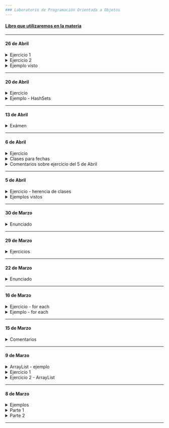 ```yaml
---
### Laboratorio de Programación Orientada a Objetos
---
```


#### [Libro que utilizaremos en la materia](https://github.com/nadianoe/nadianoe.github.io/blob/master/labo/Luis%20Joyanes%20Aguilar_%20Ignacio%20Zahonero%20Mart%C3%ADnez%20-%20Programaci%C3%B3n%20en%20Java%20_%20algoritmos%2C%20programaci%C3%B3n%20orientada%20a%20objetos%20e%20interfaz%20gr%C3%A1fica%20de%20usuario-McGraw-Hill%20(2011)%20(1).pdf)

----

#### 26 de Abril

<details> 
	<summary> Ejercicio  1 </summary>
	
- Con respecto al ejercicio relacionado con una librería, se necesitan agregar
funcionalidades. Ahora, no sólo administrará la cantidad de libros 
vendidos; también calculará el precio de libros comprados por cliente.

- Con respecto al precio de libros, la librería ofrece un cincuenta 
porciento de descuento al importe de cada libro que pertenece a cierto 
conjunto de editoriales.

Para ello, se debe:

- crear HashSet de editoriales con descuento en la clase Librería.

- crear un método que sirva para agregar editoriales al 
HashSet mencionado.

- Crear un hashmap para almacenar la información de cada venta realizada.
  Dicho hashmap debe asociar una instancia de la clase cliente con el importe total 
  de la compra que realizó.

- Deberá exitir una clase llamada Cliente que tendrá un id y un hashmap que
 asocia un libro y las unidades compradas del mismo.

- Las instancias de la clase Cliente deberán estar almacenadas en un hashset.

- Crear un método que imprima los libros comprados del cliente, sus respectivas
unidades y el importe total de la compra.	
</details>

<details>
	<summary> Ejercicio 2 </summary>

1) Crear una subclase de la clase persona que represente a un alumno de una escuela, debe llamarse Alumno. Los atributos que debe tener el alumno son:

- Curso, que debe ser de tipo String.
- Notas, que debe ser de tipo HashMap que asocia un String y un ArrayList de floats representando el nombre de la materia y las notas que tiene el alumno en la misma, respectivamente.
La declaración del atributo será la siguiente:
```java
  private HashMap<String,ArrayList<Float> notasPorMateria;
```
2) Se deben crear los métodos:

- Agregar Nota
- Menor Nota
- Mayor Nota
- Promedio Notas

- Agregar Materia

Comentarios: 
- En el/los constructor/es de la clase Alumno sólo se deberán inicializar el HashMap
y el curso.
- El método agregarMateria se deberá declarar de la siguiente forma:
```java
  public void agregarMateria(String nombreDeMateria){
  
  }
```
 Y en la implementación, se deberá crear un ArrayList, inicializarlo y luego
 agregarlo al HashMap como valor acompañado de su correspondiente clave.

</details>

<details> 
	<summary> Ejemplo visto </summary>
	
```java
	
package com.company;

import java.util.HashMap;

public class Maps {

    public static void main(String[] args) {
        
        // < (x,y) >
        // < (1,4), (3,4), (6,4) >
        // < (a,3), (f,7), (l,2) >
        // ala : cada uno de los órganos o apéndices pares que utilizan algunos animales para volar.
        // barra : pieza de metal u otra materia, de forma generalmente prismática o cilíndrica y mucho más larga que gruesa

        HashMap<String,String> diccionario = new HashMap<>();

        diccionario.put("ala","Cada uno de los órganos o apéndices pares que utilizan algunos animales para volar.");
        diccionario.put("barra","Pieza de metal u otra materia, de forma generalmente prismática o cilíndrica y mucho más larga que gruesa");

        for ( String key : diccionario.keySet() ){
            String valor = diccionario.get(key);
            System.out.println(valor);
        }

        HashMap<String,Integer> palabraConNumero = new HashMap<>();
        palabraConNumero.put("uno",1);
        palabraConNumero.put("dos",2);
        palabraConNumero.put("tres",3);
        palabraConNumero.put("cuatro",4);

        palabraConNumero.values();

        palabraConNumero.containsValue(3);

        palabraConNumero.containsKey("tres");

        palabraConNumero.remove("tres");

        palabraConNumero.clear();

        palabraConNumero.isEmpty();

        palabraConNumero.size();

        HashMap<String,Float> preciosDeProductos = new HashMap<>();
        preciosDeProductos.put("fideos",56.45f);
        preciosDeProductos.put("puré de tomates",30.55f);
        preciosDeProductos.put("yogur",30.55f);
        
        for ( String nombreClave : preciosDeProductos.keySet() ){
            Float valor = preciosDeProductos.get(nombreClave);
            System.out.println(valor);
        }

        System.out.println(preciosDeProductos);
        //{puré de tomates=30.55, yogur=30.55, fideos=56.45}

        /*
        Documentación oficial:
        https://docs.oracle.com/javase/8/docs/api/java/util/HashMap.html
        */
    }
}
	
```
	
</details>
	
	
----
	
#### 20 de Abril

<details> 
	<summary> Ejercicio </summary>
	
1. Crear un programa que le pida al usuario una cantidad
de números. La cantidad de números ingresados la determinará el usuario. Los números ingresados deberán ser guardados en un ArrayList.

- Luego, quitar los elementos repetidos del ArrayList utilizando
un HashSet; mostrar en pantalla los elementos que el ArrayList
contiene luego de haber quitado los repetidos.

2. Crear otro programa que le pida al usuario una cantidad
de números. La cantidad ingresada la determinará el usuario.
Los números ingresados deberán ser guardados en un ArrayList.

- Pedir que el usuario realice lo mismo otra vez, crear otro
ArrayList con los números ingresados en esta segunda vez.

- El programa deberá verificar si las dos secuencias tienen los 
mismos elementos, sin importar el orden o la cantidad de apariciones.
Utilizar la comparación de HashSets para realizar la verificación.

</details>

<details> 
	<summary> Ejemplo - HashSets </summary>
	
```java
import java.util.ArrayList;
import java.util.HashSet;

public class Main
{
	public static void main(String[] args) {
	  
	    ArrayList<Integer> lista = new ArrayList<>();
	    lista.add(3);
	    lista.add(7);
	    
	    HashSet<Integer> conjunto = new HashSet<>();
	    conjunto.add(3);
	    conjunto.add(3);
	    conjunto.add(3);
	    conjunto.add(7);
	    // <7,3>
	    
	    for ( Integer numero : conjunto ){
	        System.out.println(numero);
	    }
	    
	  
	    HashSet<Persona> personas = new HashSet<>();
	    
	    Persona p1 = new Persona();
	    Persona p2 = new Persona();
	    
	    personas.add(p1);
	    personas.add(p1);
	    personas.add(p2);
	    // <p2,p1>
	}
}
	
```
	
</details>

----

#### 13 de Abril

<details> 
	<summary> Exámen </summary>
	
1. Tomar la clase Persona creada en clases anteriores y agregarle 
	el método "esUnAdultoJoven" retorne true si la edad de la persona
	es mayor o igual a 18 y menor o igual a 35.

2. Crear la clase Canción que tenga como atributos: "nombre" (una variable de tipo String) y "duraciónEnSegundos" (una variable de tipo int)
   - Agregar un constructor por defecto y un constructor que reciba
   un nombre y una duración expresada en segundos.
   - Agregar un método que se llame "esUnaCancionLarga" que retorne
   true si la canción tiene una duración mayor o igual a 240 segundos.

3. Crear la clase Cantante como subclase de la clase Persona.
	- Agregarle el atributo "nombreArtístico" como variable de
	tipo String y el atributo "canciones" como variable
	de tipo ArrayList que sirva para almacenar objetos de la 
	clase Canción.
	- Agregar un método que se llame "obtenerCancionesMasLargas" 
	que retorne una lista con los nombres de las canciones más largas.
	- Agregar un método que se llame "agregarCanción" que reciba un nombre
	de canción y una duración en segundos.

4. Crear la clase SistemaDeCantantes que tenga como atributo una lista
   de objetos de la clase Cantante llamada "cantantes". 
   - Agregar un constructor por defecto.
   - Agregar un método llamado "obtenerCantantesJovenes" que retorne un
   ```ArrayList<Cantante>``` que contenga a los cantantes que tienen una edad entre 18 y 35. 
   - Agregar un método llamado "agregarCancion" que reciba tres parámetros: el nombre artístico del cantante, nombre de la canción y
   la duración de la canción en segundos. Este método deberá agregar una
   nueva canción a la lista de canciones del artista indicado.

5. Crear 1 objeto de la clase Cantante utilizando el constructor por 
   defecto y luego cambiarle el nombre artístico utilizando un "setter".
   Comprobar que el cambio se realizó correctamente utilizando un "getter".

	
	</details>
	
----
	
#### 6 de Abril

<details>
	<summary> Ejercicio </summary>
	
- Realizar un sistema para administrar pedidos de almuerzos realizados por alumnos.
- Para los alumnos además de los atributos de la clase Persona que ya tienen creada, se deberán incluir:
	- Curso
	- nro. de legajo
	- orientación
	
- Existen diferentes platos que se pueden solicitar, para ellos los datos a incluir son: Nombre y Precio.
	- Para esto, deberán crear la clase Plato y tener como atributos un nombre y un precio.
- Al cargarse un pedido se incluye la fecha de creación, el objeto Plato correspondiente, la persona que lo pidió, hora de entrega y si ya se entregó o no.
	- Para esto deberán crear la clase Pedido 
- Debe existir un menú (interfaz de usuario) donde se puedan agregar, modificar y eliminar pedidos. 
	- Estas funcionalidades deberán ser proporcionadas por una clase llamada "SistemaAlmuerzos".
- Se debe poder imprimir un listado de los platos a cocinar en el día con su precio considerando el descuento aplicado.
	- El método que realice ésto, deberá llamarse "imprimirInforme".
	
</details>

<details>
	<summary> Clases para fechas </summary>
	
```java
package com.company;

import java.time.LocalDate;
import java.time.LocalDateTime;
import java.time.LocalTime;

public class EjemploTiempo {

    public static void main(String[] args) {

        /** https://docs.oracle.com/javase/8/docs/api/java/time/LocalDate.html **/
        LocalDate hoy = LocalDate.now(); //2021-10-13
        LocalDate ayer = hoy.minusDays(1);
        LocalDate mañana = ayer.plusDays(2);
        hoy.plusDays(3);
        hoy.plusMonths(4);
        hoy.plusWeeks(5);
        hoy.plusYears(6);
        hoy.minusMonths(3);
        hoy.minusWeeks(5);
        hoy.minusYears(3);
        mañana.isAfter(hoy);
        hoy.isBefore(mañana);
        hoy.isEqual(hoy);

        /** https://docs.oracle.com/javase/8/docs/api/java/time/LocalTime.html**/

        LocalTime ahora = LocalTime.now(); //00:08:16.922686252
        LocalTime tiempo1 = LocalTime.of(10, 43, 12);
        LocalTime tiempo2 = tiempo1.minusHours(2);
        LocalTime tiempo3 = tiempo2.minusMinutes(34);
        LocalTime tiempo4 = tiempo1.plusHours(4);
        LocalTime tiempo5 = tiempo2.plusMinutes(18);
        tiempo1.isAfter(ahora);
        ahora.isBefore(tiempo1);
        tiempo1.equals(tiempo1);

        /** https://docs.oracle.com/javase/8/docs/api/java/time/LocalDateTime.html**/
        LocalDateTime fechaYHora = LocalDateTime.now();
    }
}
	
```
	
</details>

<details> 
	<summary> Comentarios sobre ejercicio del 5 de Abril </summary>
	
```java
	
public class Madre extends Persona {
	
	private String nombreDeEmpresa;
	private ArrayList<Hijo> hijos;

	/** más código **/

	public ArrayList<Hijo> hijosMenoresDeEdad(){
	    ArrayList<Hijo> hijosMenores = new ArrayList<>();
	    for (Hijo hijo : this.hijos){
		if (!hijo.esMayorDeEdad()){
		    hijosMenores.add(hijo);
		}
	    }
	    return hijosMenores;
	}
}
```
	
```java
public class Hijo extends Persona {
	private String nombreDeEscuela;
	private String juegoFavorito;
	
	/** código código **/
	
}
```
	
</details>

-----

#### 5 de Abril

<details>
	<summary> Ejercicio - herencia de clases </summary>
	
- Crear dos subclases de la clase Persona.

- Una de ellas debe ser la clase "Madre", que tendrá los atributos:
	- nombre de empresa en la que trabaja 
	- lista de hijos

- La otra clase a crear es "Hijo", que tendrá los atributos:
	- escuela a la que asiste
	- juego favorito

- Las subclases deben tener su respectivo constructor por defecto,
sus respectivos constructores con parámetros.

- La clase Madre debe tener un método que devuelva una colección de tipo
ArrayList con los hijos menores de edad.
	
</details>

<details>
	<summary> Ejemplos vistos </summary>
	
```java
public class Main {
	public static void main(String[] args) {
	    
	    Alumno a = new Alumno();
	    System.out.println(a.getNombre());
	}
}
```
	
```java


public class Persona {

    private String nombre;
    private String apellido;
    private int edad;
    private int dni;
    private int telefono;

    public Persona(){
        this.nombre = "Claudia";
        this.apellido = "Geretti";
        this.edad = 12;
        this.dni = 22345123;
        this.telefono = 1145678900;
    }

    public Persona(String nombre, String apellido, int edad, int dni, int telefono){
        this.nombre = nombre;
        this.apellido = apellido;
        this.edad = edad;
        this.dni = dni;
        this.telefono = telefono;
    }

    public Persona(String nombre, String apellido){
        this.nombre = nombre;
        this.apellido = apellido;
        this.edad = 12;
        this.dni = 22345123;
        this.telefono = 1145678900;
    }
    

    public String getNombre() {
        return nombre;
    }

    public int getEdad() {
        return edad;
    }

    public int getDni() {
        return dni;
    }

    public int getTelefono() {
        return telefono;
    }


    public void setNombre(String nombre) {
        this.nombre = nombre;
    }

    public void setEdad(int edad) {
        this.edad = edad;
    }

    public void setDni(int dni) {
        this.dni = dni;
    }

    public void setTelefono(int telefono) {
        this.telefono = telefono;
    }

  
    public String getApellido() {
        return apellido;
    }

    public void setApellido(String apellido) {
        this.apellido = apellido;
    }

    public boolean esMayorDeEdad(int edad){
        boolean esMayor= edad>=18;
        return esMayor;

    }

}
```
	
```java

public class Alumno extends Persona {
	
    private int numDeLegajo;
    private String curso;

    public Alumno() {
        super();
        this.numDeLegajo = 1234;
        this.curso = "1°A";
    }

    public Alumno(String nombre) {
        super(nombre, "De la Casa");
        this.numDeLegajo = 1234;
        this.curso = "1°A";
    }

    public Alumno(String nombre, String apellido, int edad) {
        super(nombre, apellido);
        this.numDeLegajo = 1234;
        this.setEdad(edad);
        this.curso = "1°A";

    }

    public Alumno(String nombre, String apellido, int edad, int dni, int telefono, int numDeLegajo, String curso) {
        super(nombre,apellido,edad,dni,telefono);
        super.setEdad(edad);
        this.numDeLegajo = numDeLegajo;
        this.curso = curso;
    }

}

```
</details>	

----

#### 30 de Marzo
<details>
	<summary> Enunciado </summary>

- Se debe implementar una parte de un sistema que sirve para registrar datos
de aquellos alumnos que salen y entran de sus aulas. Para ello, deberán:

- Crear la clase Persona, la misma debe tener como atributos: nombre y dni.
- Crear la clase Alumno, la misma debe tener como atributos: nombre, dni y nroDeLegajo.
- Crear la clase Aula, la misma deberá tener como atributos: número y una lista
  de alumnos que ingresaron a la misma durante todo un dia (si un alumno ya ingresó, salió
  y volvió a ingresar, se cuentan dos ingresos). Esta clase deberá tener sólo el constructor por defecto.
	
- En la clase Aula, crear un método que retorne un ArrayList que contenga los números de dni (sin repetidos) de los alumnos que ingresaron al aula durante el dia. El método deberá llamarse "dnisDeAlumnosIngresantes".

- Crear un método que reciba un ArrayList con la estructura del ítem anterior e imprima sus elementos.

- En la clase Aula, crear un método que reciba el dni de un alumno y
luego retorne la cantidad de ingresos que realizó. 

- En la clase Aula, crear un método que imprima por consola el dni de cada alumno y
la cantidad de ingresos que realizó. El método deberá llamarse "cantidadDeIngresosPorAlumno".
La impresión de sus elementos deberá respetar el siguiente formato:
```
  clave/dni: 121234343531 - valor/cantidad: 3
```
- Crear un método en la clase Aula que retorne el nombre del alumno que ha realizado más ingresos al aula.
	
</details>

----
#### 29 de Marzo
<details>
  <summary> Ejercicios </summary>
	
- Realizar los siguientes ejercicios del libro
  - página 220, ejercicio 8.1
  - página 266, ejercicio 10.7, 10.8
	
</details>


----
#### 22 de Marzo
<details>
  <summary> Enunciado </summary>
  
- Sea una librería, se necesita un sistema para administrar la información que 
se recolecta cada día.

- Actualmente, la librería vende libros de las siguientes editoriales:
	- Kapelusz, Sudamericana, Atlántida, ElAteneo, Interzona, Sur y Alianza.

- Editoriales con 50% de descuento:
	- ElAteneo, Interzona, Sur y Alianza.

Para ello, se deberá:

1. Crear la clase Libro, en la misma deben existir los atributos:
	- id
        - nombre
	- precio
	- editorial

2. Crear la clase Cliente, en la misma deben existir los atributos:
	- id
	- nombre
	- edad
	- libros comprados (ArrayList de libros)

3. Crear la clase SistemaLibreria, en la misma deben existir los atributos:
	- clientes (ArrayLis de clientes)
	- libros en venta (ArrayList de libros)
	- libros en oferta (ArrayList de id's)
	- libros vendidos (ArrayList de libros)
	- nombre

4. El sistema deberá tener métodos que permitan :
- obtener una lista de los clientes más frecuentes (se considera cliente frecuente al que
ha comprado más de 10 libros)
- obtener una lista con los libros más vendidos, es decir, aquellos libros
que han tenido más de 100 ventas
- obtener una lista con las edades de los clientes más frecuentes
- obtener una lista con los libros más caros, es decir, aquellos que salen más de $5500,50
- realizar una venta, es decir, crear una nueva instancia de la clase libro y agregarla
a la lista de libros vendidos
- obtener lista de los libros cuyos nombres comienzan con determinada letra 
- Calcular el precio final abonar por el cliente (tener en cuenta que los libros cuya editorial 
pertenece a las editoriales en oferta, tienen un 50% de escuento)
- cambiar el precio de un libro según el id. El porcentaje de descuento debrá ser
 pasado como parámetro.
- cambiar los precios por navidad:
	- si los id de los libros son pares, sus precios deberán disminuir un 25%
  - si sus id's son impares, sus precios deberán disminuir un 35%

#### Comentarios:
- No imprimir ni recibir datos por consola durante la clases pedidas. Piense y utilice los
parámetros que considere convenientes para sus métodos.
- Si desea probar sus funciones imprimiendo los resultados, deberá hacerlo dentro de una función "main".
Este método deberá estar dentro de la clase SistemaLibreria.
- Cada método deberá realizar una sola tarea
- Las clases deben comenzar con letra mayúscula
- los métodos ý variables deben comenzar con letra minúscula
- Utilizar el estilo de escritura camel case
- Utilizar nombres de métodos y variables declarativos
  
</details>

----

#### 16 de Marzo

<details>
  
<summary> Ejercicio - for each </summary>
  
- Crear una clase similar a la clase llamada "SistemaDeRegistro" realizada. Esta nueva clase sólo deberá utilizar 
  estructuras repetitivas de tipo "foreach". La nueva clase deberá llamarse "Sistema".

</details>

<details>
  
<summary> Ejemplo - for each </summary>
  
```java
  
  import java.util.ArrayList;

      public class Main {

        public static void main(String[] args) {

          ArrayList<Integer> nums = new ArrayList<>();
          nums.add(1);
          nums.add(5);
  
          for (Integer elemento : nums){
            System.out.println(elemento);
          }
  
          ArrayList<Persona> personasRegistradas = new ArrayList<>();
          Persona p1 = new Persona("Jaime",45);
          Persona p2 = new Persona("Gloria",45);
          personasRegistradas.add(p1);
          personasRegistradas.add(p2);
  
          for (Persona persona : personasRegistradas){
            String nombre = persona.getNombre();
            System.out.println(nombre);
  
          }
        }
      }
  
```
 
</details>

----

#### 15 de Marzo
	
<details>
	
<summary> Comentarios </summary>
  
```java

  import java.util.ArrayList;

      public class Main {

        public static void main(String[] args) {

          /** comparación entre variables primitivas **/
          int a = 1;		
          float c = 1.54f;

          /** comparación entre clases: método "equals" **/
          String a = "hola";
          String b = "chau";
          boolean sonIguales = a.equals(b);
  
        }
      }
```  
</details>

----
	
#### 9 de Marzo
	
<details>

<summary> ArrayList - ejemplo </summary>

```java

  import java.util.ArrayList;

      public class Main {

        public static void main(String[] args) {

          /** variables primitivas **/
          int a = 1;		
          float c = 1.54f;

          /** Clases envolventes **/
          Integer b = 1;
          Float d = 1.54f;


          /** ArrayList **/

          ArrayList<Integer> nums = new ArrayList<>();
          nums.add(1);
          nums.add(5);

          int a = nums.get(0);
          nums.remove(0);

          ArrayList<Persona> personas = new ArrayList<>();

          Persona p1 = new Persona();

          ArrayList<ArrayList<Integer>> matriz = new ArrayLis<>();

            /**
            documentación:
            https://docs.oracle.com/javase/8/docs/api/java/util/ArrayList.html
            **/

        }
      }
```
</details>

<details>

<summary> Ejercicio 1 </summary>
  
- Crear una clase llamada Producto. La misma deberá tener como atributos:
    - nombre
    - precio

  El atributo nombre deberá ser de tipo String y el atributo precio
  deberá ser de tipo float.

  El programa deberá proveerle al usuario las siguientes tareas:

* Registro de producto.
  Aquí se deberá pedir el nombre del producto y su precio.

* Importe parcial a pagar.
  - Aquí se deberá imprimir el importe a pagar por 
  los productos registrados hasta el momento.
  - Cuando se termine de mostrar el importe mencionado, 
  el programa deberá dar la opción de realizar
  un nuevo registro.

* Finalizar registro. 
  Aquí se deberá imprimir el importe total a pagar.
  - Cuando se termine de mostrar el importe mencionado, 
  el programa no deberá dar la opción de realizar 
  un nuevo registro.
  
</details>

<details>

  <summary> Ejercicio 2 - ArrayList </summary>
  
  - Crear un sistema ABM. Un sistema ABM es un sistema que permite ralizar 3 acciones principales:
     - A -> alta -> ingreso de datos 
     - B -> baja -> eliminaciòn de datos
     - M -> modificaciòn -> modificación de datos

  - El ABM que realicen será un sistema que administre datos de personas.

  - Comentario: deberán utilizar la clase Persona que se pidió realizar la clase pasada.

  - Para ello, deberán:

1. Crear una clase que se llame "SistemaDeRegistroDePersonas". La misma deberá tener como
atriburo un arraylist que contenga objetos de la clase Personas. debe llamarse "personas".

2. El sistema deberá proveer 6 opciones que el usuario deberá elegir:

- Realizar el alta de una persona, es decir, registrar una persona. Crear un método que resuelva esta tarea.

- Realizar la baja de una persona, es decir, eliminar del registro a determinada persona. Crear otro método que resuelva esta tarea.
La eliminaciòn deberá hacerse segùn el nùmero de DNI. Crear otro método que resuelva esta tarea.

- Realizar alguna modificaciòn de algún/os dato/os una persona, es decir,brindar la opción
de modificar alguno de los atributos que tiene la persona. Crear otro método que resuelva esta tarea.

3. Tambièn le vamos a agregar funciones extra:

- Ver nombres de personas mayores de 18 años. Crear otro método que resuelva esta tarea.

- Ver lista de todas las personas registradas. Crear otro método que resuelva esta tarea.

4. También se deberá proveer la opción de Salir del sistema. 
El sistema deberá imprimir el mensaje "bye!"

</details>

----

#### 8 de Marzo
	
<details>
    <summary> Ejemplos </summary>
    
- [Ejemplo Main.java](https://github.com/nadianoe/nadianoe.github.io/blob/master/labo/marzo2022/Main.java)

- [Ejemplo Persona.java](https://github.com/nadianoe/nadianoe.github.io/blob/master/labo/marzo2022/Persona.java)

- [Ejemplo IngresoDeDatos.java](https://github.com/nadianoe/nadianoe.github.io/blob/master/labo/marzo2022/IngresoDeDatos.java)

</details>

<details>
  <summary> Parte 1 </summary>
  
  1. Crear la clase Persona con los siguientes atributos:
  - nombre
  - edad
  - dni
  - telefono
  - dirección
    
  2. Declarar e implementar 3 tipos de constructores:
  - Uno por defecto.
  - Uno con parámetro string.
  - Otro con los 5 parámetros correspondientes a todos los atributos.
  - Declarar e implementar los getters y setters.

  3. Agregar métodos con los siguientes nombres:
  - esMayorDeEdad
  - sonLaMismaPersona
  - tienenLaMismaEdad
    
  
  - Dentro de la función main, crear 3 instancias distintasde la clase Persona. 
    A la primer instancia, cambiarle el valor de la edad por el doble de la misma.
    A la segunda instancia, cambiarle el valor del teléfono.
    Con respecto a la tercer instancia, imprimir por consola todos sus datos.
    
</details>
	
<details>
  <summary> Parte 2 </summary>
  
1. Crear una aplicación que pida al usuario ingresar los datos necesarios para crear un objeto de la clase Persona.
2. Crear la instancia de la clase Persona e imprimir cuáles fueron los datos ingresados utilizando "getters".
3. Ofrecerle al usuario la opción de cambiar uno de sus datos (el usuario deberá elegir), realizar el cambio utilizando
"setters" e imprimir nuevamente los datos del objeto creado.


</details>

  ------
  

